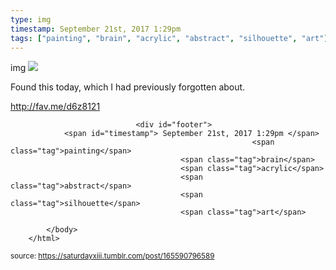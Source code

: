 ```yaml
---
type: img
timestamp: September 21st, 2017 1:29pm
tags: ["painting", "brain", "acrylic", "abstract", "silhouette", "art"]
---
```

img
<img src="https://saturdayxiii.github.io/media/165590796589.jpg"/>
                                                                                          
Found this today, which I had previously forgotten about.

<a href="http://fav.me/d6z8121" target="_blank">http://fav.me/d6z8121</a><br/>
 
                                    
                
                
                
                
                                <div id="footer">
                <span id="timestamp"> September 21st, 2017 1:29pm </span>
                                                          <span class="tag">painting</span>
                                          <span class="tag">brain</span>
                                          <span class="tag">acrylic</span>
                                          <span class="tag">abstract</span>
                                          <span class="tag">silhouette</span>
                                          <span class="tag">art</span>
                                                    
            </body>
        </html>

        
<small>source: https://saturdayxiii.tumblr.com/post/165590796589</small>